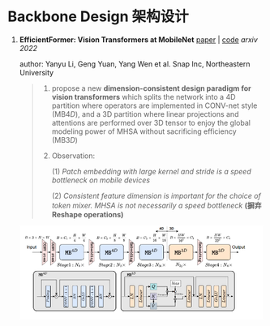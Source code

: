 # Backbone Design 架构设计

1. **EfficientFormer: Vision Transformers at MobileNet** [paper](https://arxiv.org/abs/2206.01191) | [code](https://github.com/snap-research/efficientformer)  *arxiv 2022*

   author: Yanyu Li, Geng Yuan, Yang Wen et al. Snap Inc, Northeastern University

   > 1. propose a new **dimension-consistent design paradigm for vision transformers** which splits the network into a 4D partition where operators are implemented in CONV-net style (MB4*D*), and a 3D partition where linear projections and attentions are performed over 3D tensor to enjoy the global modeling power of MHSA without sacrificing efficiency (MB3*D*)
   >
   > 2. Observation:
   >
   >    (1) *Patch embedding with large kernel and stride is a speed bottleneck on mobile devices*
   >
   >    (2) *Consistent feature dimension is important for the choice of token mixer. MHSA is not necessarily a speed bottleneck* **(摒弃Reshape operations)**

   ![image-20220605202855056](../screenshot/EfficientFormer.png)